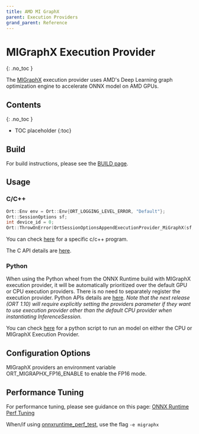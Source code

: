 ```yaml
---
title: AMD MI GraphX
parent: Execution Providers
grand_parent: Reference
---
```


# MIGraphX Execution Provider
{: .no_toc }

The [MIGraphX](https://github.com/ROCmSoftwarePlatform/AMDMIGraphX/) execution provider uses AMD's Deep Learning graph optimization engine to accelerate ONNX model on AMD GPUs. 

## Contents
{: .no_toc }

* TOC placeholder
{:toc}

## Build
For build instructions, please see the [BUILD page](../../how-to/build/eps.md#amd-migraphx). 

## Usage

### C/C++

```c++
Ort::Env env = Ort::Env{ORT_LOGGING_LEVEL_ERROR, "Default"};
Ort::SessionOptions sf;
int device_id = 0;
Ort::ThrowOnError(OrtSessionOptionsAppendExecutionProvider_MiGraphX(sf, device_id));
```

You can check [here](https://github.com/scxiao/ort_test/tree/master/char_rnn) for a specific c/c++ program.

The C API details are [here](../api/c-api.md).

### Python
When using the Python wheel from the ONNX Runtime build with MIGraphX execution provider, it will be automatically
prioritized over the default GPU or CPU execution providers. There is no need to separately register the execution
provider. Python APIs details are [here](/python/api_summary).
*Note that the next release (ORT 1.10) will require explicitly setting the providers parameter if they want to use execution provider other than the default CPU provider when instantiating InferenceSession.*

You can check [here](https://github.com/scxiao/ort_test/tree/master/python/run_onnx) for a python script to run an
model on either the CPU or MIGraphX Execution Provider.

## Configuration Options
MIGraphX providers an environment variable ORT_MIGRAPHX_FP16_ENABLE to enable the FP16 mode.

## Performance Tuning
For performance tuning, please see guidance on this page: [ONNX Runtime Perf Tuning](../../how-to/tune-performance.md)

When/if using [onnxruntime_perf_test](https://github.com/microsoft/onnxruntime/tree/master/onnxruntime/test/perftest#onnxruntime-performance-test), use the flag `-e migraphx` 